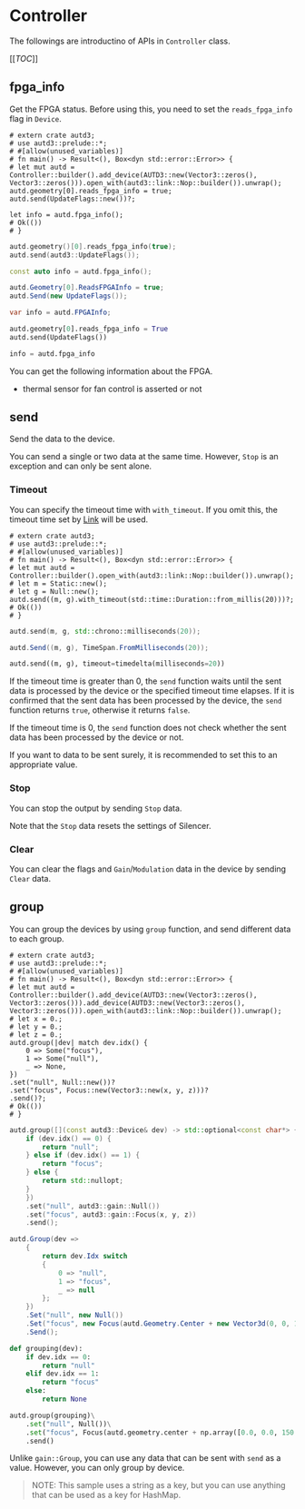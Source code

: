 # Controller

The followings are introductino of APIs in `Controller` class.

[[_TOC_]]

## fpga_info

Get the FPGA status.
Before using this, you need to set the `reads_fpga_info` flag in `Device`.

```rust,edition2021
# extern crate autd3;
# use autd3::prelude::*;
# #[allow(unused_variables)]
# fn main() -> Result<(), Box<dyn std::error::Error>> {
# let mut autd = Controller::builder().add_device(AUTD3::new(Vector3::zeros(), Vector3::zeros())).open_with(autd3::link::Nop::builder()).unwrap();
autd.geometry[0].reads_fpga_info = true;
autd.send(UpdateFlags::new())?;

let info = autd.fpga_info();
# Ok(())
# }
```

```cpp
autd.geometry()[0].reads_fpga_info(true);
autd.send(autd3::UpdateFlags());

const auto info = autd.fpga_info();
```

```cs
autd.Geometry[0].ReadsFPGAInfo = true;
autd.Send(new UpdateFlags());

var info = autd.FPGAInfo;
```

```python
autd.geometry[0].reads_fpga_info = True
autd.send(UpdateFlags())

info = autd.fpga_info
```

You can get the following information about the FPGA.
- thermal sensor for fan control is asserted or not

## send

Send the data to the device.

You can send a single or two data at the same time.
However, `Stop` is an exception and can only be sent alone.

### Timeout

You can specify the timeout time with `with_timeout`.
If you omit this, the timeout time set by [Link](./link.md) will be used.

```rust,edition2021
# extern crate autd3;
# use autd3::prelude::*;
# #[allow(unused_variables)]
# fn main() -> Result<(), Box<dyn std::error::Error>> {
# let mut autd = Controller::builder().open_with(autd3::link::Nop::builder()).unwrap();
# let m = Static::new();
# let g = Null::new();
autd.send((m, g).with_timeout(std::time::Duration::from_millis(20)))?;
# Ok(())
# }
```

```cpp
autd.send(m, g, std::chrono::milliseconds(20));
```

```cs
autd.Send((m, g), TimeSpan.FromMilliseconds(20));
```

```python
autd.send((m, g), timeout=timedelta(milliseconds=20))
```

If the timeout time is greater than 0, the `send` function waits until the sent data is processed by the device or the specified timeout time elapses.
If it is confirmed that the sent data has been processed by the device, the `send` function returns `true`, otherwise it returns `false`.

If the timeout time is 0, the `send` function does not check whether the sent data has been processed by the device or not.

If you want to data to be sent surely, it is recommended to set this to an appropriate value.

### Stop

You can stop the output by sending `Stop` data.

Note that the `Stop` data resets the settings of Silencer.

### Clear

You can clear the flags and `Gain`/`Modulation` data in the device by sending `Clear` data.

## group

You can group the devices by using `group` function, and send different data to each group.

```rust,edition2021
# extern crate autd3;
# use autd3::prelude::*;
# #[allow(unused_variables)]
# fn main() -> Result<(), Box<dyn std::error::Error>> {
# let mut autd = Controller::builder().add_device(AUTD3::new(Vector3::zeros(), Vector3::zeros())).add_device(AUTD3::new(Vector3::zeros(), Vector3::zeros())).open_with(autd3::link::Nop::builder()).unwrap();
# let x = 0.;
# let y = 0.;
# let z = 0.;
autd.group(|dev| match dev.idx() {
    0 => Some("focus"),
    1 => Some("null"),
    _ => None,
})
.set("null", Null::new())?
.set("focus", Focus::new(Vector3::new(x, y, z)))?
.send()?;
# Ok(())
# }
```

```cpp
autd.group([](const autd3::Device& dev) -> std::optional<const char*> {
    if (dev.idx() == 0) {
        return "null";
    } else if (dev.idx() == 1) {
        return "focus";
    } else {
        return std::nullopt;
    }
    })
    .set("null", autd3::gain::Null())
    .set("focus", autd3::gain::Focus(x, y, z))
    .send();
```

```cs
autd.Group(dev =>
    {
        return dev.Idx switch
        {
            0 => "null",
            1 => "focus",
            _ => null
        };
    })
    .Set("null", new Null())
    .Set("focus", new Focus(autd.Geometry.Center + new Vector3d(0, 0, 150)))
    .Send();
```

```python
def grouping(dev):
    if dev.idx == 0:
        return "null"
    elif dev.idx == 1:
        return "focus"
    else:
        return None

autd.group(grouping)\
    .set("null", Null())\
    .set("focus", Focus(autd.geometry.center + np.array([0.0, 0.0, 150.0])))\
    .send()
```

Unlike `gain::Group`, you can use any data that can be sent with `send` as a value.
However, you can only group by device.

> NOTE:
> This sample uses a string as a key, but you can use anything that can be used as a key for HashMap.
